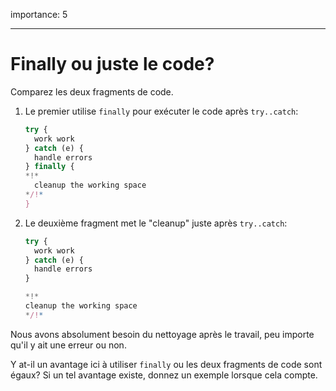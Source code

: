 importance: 5

---

# Finally ou juste le code?

Comparez les deux fragments de code.

1. Le premier utilise `finally` pour exécuter le code après `try..catch`:

    ```js
    try {
      work work
    } catch (e) {
      handle errors
    } finally {
    *!*
      cleanup the working space
    */!*
    }
    ```
2. Le deuxième fragment met le "cleanup" juste après `try..catch`:

    ```js
    try {
      work work
    } catch (e) {
      handle errors
    }

    *!*
    cleanup the working space
    */!*
    ```

Nous avons absolument besoin du nettoyage après le travail, peu importe qu'il y ait une erreur ou non.

Y at-il un avantage ici à utiliser `finally` ou les deux fragments de code sont égaux? Si un tel avantage existe, donnez un exemple lorsque cela compte.
